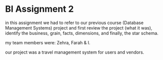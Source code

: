 # BI Assignment 2
in this assignment we had to refer to our previous course (Database Management Systems) project and first review the project (what it was), identify the business, grain, facts, dimensions, and finally, the star schema.

my team members were: Zehra, Farah & I.

our project was a travel management system for users and vendors. 